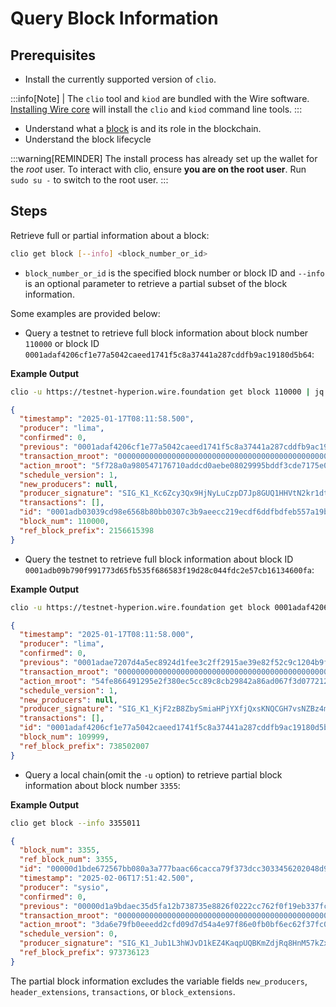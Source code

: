 # Query Block Information

## Prerequisites

* Install the currently supported version of `clio`.

:::info[Note]
| The `clio` tool and `kiod` are bundled with the Wire software. [Installing Wire core](/docs/getting-started/install-dependencies.md) will install the `clio` and `kiod` command line tools.
:::

<!-- TODO: add reference for block lifecycle -->

* Understand what a [block](/docs/introduction/glossary.md#block) is and its role in the blockchain.
* Understand the block lifecycle

:::warning[REMINDER]
The install process has already set up the wallet for the *root* user. To interact with clio, ensure **you are on the root user**. Run `sudo su -` to switch to the root user.
:::

## Steps

Retrieve full or partial information about a block:

```sh
clio get block [--info] <block_number_or_id>
```

* `block_number_or_id` is the specified block number or block ID and `--info` is an optional parameter to retrieve a partial subset of the block information.

Some examples are provided below:

* Query a testnet to retrieve full block information about block number `110000` or block ID `0001adaf4206cf1e77a5042caeed1741f5c8a37441a287cddfb9ac19180d5b64`:

**Example Output**

```sh
clio -u https://testnet-hyperion.wire.foundation get block 110000 | jq .
```

```json
{
  "timestamp": "2025-01-17T08:11:58.500",
  "producer": "lima",
  "confirmed": 0,
  "previous": "0001adaf4206cf1e77a5042caeed1741f5c8a37441a287cddfb9ac19180d5b64",
  "transaction_mroot": "0000000000000000000000000000000000000000000000000000000000000000",
  "action_mroot": "5f728a0a980547176710addcd0aebe08029995bddf3cde7175e0fbdd687aa3e2",
  "schedule_version": 1,
  "new_producers": null,
  "producer_signature": "SIG_K1_Kc6Zcy3Qx9HjNyLuCzpD7Jp8GUQ1HHVtN2kr1dtu7BvMZ91ScMP8PS9scsYiyAHqjvgufjevJu1Xg2ELDzft9WF8qbhE7m",
  "transactions": [],
  "id": "0001adb03039cd98e6568b80bb0307c3b9aeecc219ecdf6ddfbdfeb557a19b7e",
  "block_num": 110000,
  "ref_block_prefix": 2156615398
}
```

* Query the testnet to retrieve full block information about block ID `0001adb09b790f991773d65fb535f686583f19d28c044fdc2e57cb16134600fa`:

**Example Output**

```sh
clio -u https://testnet-hyperion.wire.foundation get block 0001adaf4206cf1e77a5042caeed1741f5c8a37441a287cddfb9ac19180d5b64
```

```json
{
  "timestamp": "2025-01-17T08:11:58.000",
  "producer": "lima",
  "confirmed": 0,
  "previous": "0001adae7207d4a5ec8924d1fee3c2ff2915ae39e82f52c9c1204b9fd6639574",
  "transaction_mroot": "0000000000000000000000000000000000000000000000000000000000000000",
  "action_mroot": "54fe866491295e2f380ec5cc89c8cb29842a86ad067f3d077212b8dcb7f81b2e",
  "schedule_version": 1,
  "new_producers": null,
  "producer_signature": "SIG_K1_KjF2zB8ZbySmiaHPjYXfjQxsKNQCGH7vsNZBz4mvMfkL4pRSYDFkDiVnGeA5AhjgHeVcA3q5GXc2aXEGBxF3sFU9kkUFCq",
  "transactions": [],
  "id": "0001adaf4206cf1e77a5042caeed1741f5c8a37441a287cddfb9ac19180d5b64",
  "block_num": 109999,
  "ref_block_prefix": 738502007
}
```

* Query a local chain(omit the `-u` option) to retrieve partial block information about block number `3355`:

**Example Output**

```sh
clio get block --info 3355011
```

```json
{
  "block_num": 3355,
  "ref_block_num": 3355,
  "id": "00000d1bde672567bb080a3a777baac66cacca79f373dcc3033456202048d939",
  "timestamp": "2025-02-06T17:51:42.500",
  "producer": "sysio",
  "confirmed": 0,
  "previous": "00000d1a9bdaec35d5fa12b738735e8826f0222cc762f0f19eb337fc8ee4e167",
  "transaction_mroot": "0000000000000000000000000000000000000000000000000000000000000000",
  "action_mroot": "3da6e79fb0eeedd2cfd09d7d54a4e97f86e0fb0bf6ec62f37fc01d942bb625f7",
  "schedule_version": 0,
  "producer_signature": "SIG_K1_Jub1L3hWJvD1kEZ4KaqpUQBKmZdjRq8HnM57kZxKGPiRMoK3Xs5QJnp4xFmooZxvJpTMmK1aLenirYXvh8xEidf4zgRDwh",
  "ref_block_prefix": 973736123
}
```

The partial block information excludes the variable fields `new_producers`, `header_extensions`, `transactions`, or `block_extensions`.

